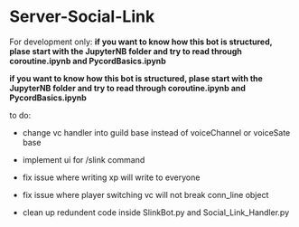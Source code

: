 # Server-Social-Link
 
For development only:
**if you want to know how this bot is structured, plase start with the JupyterNB folder and try to read through  coroutine.ipynb and PycordBasics.ipynb**

**if you want to know how this bot is structured, plase start with the JupyterNB folder and try to read through  coroutine.ipynb and PycordBasics.ipynb**

to do:
- change vc handler into guild base instead of voiceChannel or voiceSate base

- implement ui for /slink command

- fix issue where writing xp will write to everyone

- fix issue where player switching vc will not break conn_line object

- clean up redundent code inside SlinkBot.py and Social_Link_Handler.py
